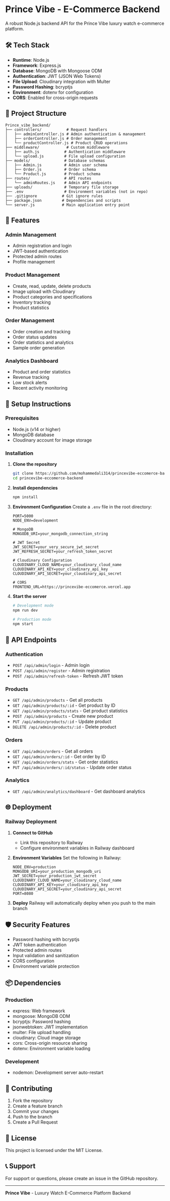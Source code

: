 # Prince Vibe - E-Commerce Backend

A robust Node.js backend API for the Prince Vibe luxury watch e-commerce platform.

## 🛠️ Tech Stack

- **Runtime**: Node.js
- **Framework**: Express.js
- **Database**: MongoDB with Mongoose ODM
- **Authentication**: JWT (JSON Web Tokens)
- **File Upload**: Cloudinary integration with Multer
- **Password Hashing**: bcryptjs
- **Environment**: dotenv for configuration
- **CORS**: Enabled for cross-origin requests

## 📁 Project Structure

```
Prince_vibe_backend/
├── controllers/           # Request handlers
│   ├── adminController.js # Admin authentication & management
│   ├── orderController.js # Order management
│   └── productController.js # Product CRUD operations
├── middleware/            # Custom middleware
│   ├── auth.js           # Authentication middleware
│   └── upload.js         # File upload configuration
├── models/               # Database schemas
│   ├── Admin.js          # Admin user schema
│   ├── Order.js          # Order schema
│   └── Product.js        # Product schema
├── routes/               # API routes
│   └── adminRoutes.js    # Admin API endpoints
├── uploads/              # Temporary file storage
├── .env                  # Environment variables (not in repo)
├── .gitignore           # Git ignore rules
├── package.json         # Dependencies and scripts
└── server.js            # Main application entry point
```

## 🚀 Features

### Admin Management
- Admin registration and login
- JWT-based authentication
- Protected admin routes
- Profile management

### Product Management
- Create, read, update, delete products
- Image upload with Cloudinary
- Product categories and specifications
- Inventory tracking
- Product statistics

### Order Management
- Order creation and tracking
- Order status updates
- Order statistics and analytics
- Sample order generation

### Analytics Dashboard
- Product and order statistics
- Revenue tracking
- Low stock alerts
- Recent activity monitoring

## 🔧 Setup Instructions

### Prerequisites
- Node.js (v14 or higher)
- MongoDB database
- Cloudinary account for image storage

### Installation

1. **Clone the repository**
   ```bash
   git clone https://github.com/mohammedali314/princevibe-eccomerce-backend.git
   cd princevibe-eccomerce-backend
   ```

2. **Install dependencies**
   ```bash
   npm install
   ```

3. **Environment Configuration**
   Create a `.env` file in the root directory:
   ```env
   PORT=5000
   NODE_ENV=development
   
   # MongoDB
   MONGODB_URI=your_mongodb_connection_string
   
   # JWT Secret
   JWT_SECRET=your_very_secure_jwt_secret
   JWT_REFRESH_SECRET=your_refresh_token_secret
   
   # Cloudinary Configuration
   CLOUDINARY_CLOUD_NAME=your_cloudinary_cloud_name
   CLOUDINARY_API_KEY=your_cloudinary_api_key
   CLOUDINARY_API_SECRET=your_cloudinary_api_secret
   
   # CORS
   FRONTEND_URL=https://princevibe-eccomerce.vercel.app
   ```

4. **Start the server**
   ```bash
   # Development mode
   npm run dev
   
   # Production mode
   npm start
   ```

## 📡 API Endpoints

### Authentication
- `POST /api/admin/login` - Admin login
- `POST /api/admin/register` - Admin registration
- `POST /api/admin/refresh-token` - Refresh JWT token

### Products
- `GET /api/admin/products` - Get all products
- `GET /api/admin/products/:id` - Get product by ID
- `GET /api/admin/products/stats` - Get product statistics
- `POST /api/admin/products` - Create new product
- `PUT /api/admin/products/:id` - Update product
- `DELETE /api/admin/products/:id` - Delete product

### Orders
- `GET /api/admin/orders` - Get all orders
- `GET /api/admin/orders/:id` - Get order by ID
- `GET /api/admin/orders/stats` - Get order statistics
- `PUT /api/admin/orders/:id/status` - Update order status

### Analytics
- `GET /api/admin/analytics/dashboard` - Get dashboard analytics

## 🌐 Deployment

### Railway Deployment

1. **Connect to GitHub**
   - Link this repository to Railway
   - Configure environment variables in Railway dashboard

2. **Environment Variables**
   Set the following in Railway:
   ```
   NODE_ENV=production
   MONGODB_URI=your_production_mongodb_uri
   JWT_SECRET=your_production_jwt_secret
   CLOUDINARY_CLOUD_NAME=your_cloudinary_cloud_name
   CLOUDINARY_API_KEY=your_cloudinary_api_key
   CLOUDINARY_API_SECRET=your_cloudinary_api_secret
   PORT=8080
   ```

3. **Deploy**
   Railway will automatically deploy when you push to the main branch

## 🛡️ Security Features

- Password hashing with bcryptjs
- JWT token authentication
- Protected admin routes
- Input validation and sanitization
- CORS configuration
- Environment variable protection

## 📦 Dependencies

### Production
- express: Web framework
- mongoose: MongoDB ODM
- bcryptjs: Password hashing
- jsonwebtoken: JWT implementation
- multer: File upload handling
- cloudinary: Cloud image storage
- cors: Cross-origin resource sharing
- dotenv: Environment variable loading

### Development
- nodemon: Development server auto-restart

## 🤝 Contributing

1. Fork the repository
2. Create a feature branch
3. Commit your changes
4. Push to the branch
5. Create a Pull Request

## 📄 License

This project is licensed under the MIT License.

## 📞 Support

For support or questions, please create an issue in the GitHub repository.

---

**Prince Vibe** - Luxury Watch E-Commerce Platform Backend 